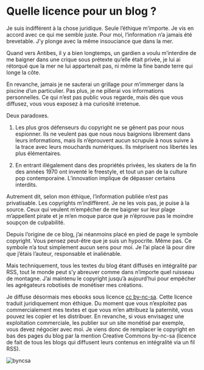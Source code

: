 # Quelle licence pour un blog ?

Je suis indifférent à la chose juridique. Seule l’éthique m’importe. Je vis en accord avec ce qui me semble juste. Pour moi, l’information n’a jamais été brevetable. J’y plonge avec la même insouciance que dans la mer.<span id="more-34316"></span>

Quand vers Antibes, il y a bien longtemps, un gardien a voulu m’interdire de me baigner dans une crique sous prétexte qu’elle était privée, je lui ai rétorqué que la mer ne lui appartenait pas, ni même la fine bande terre qui longe la côte.

En revanche, jamais je ne sauterai un grillage pour m’immerger dans la piscine d’un particulier. Pas plus, je ne pillerai vos informations personnelles. Ce qui n’est pas public vous regarde, mais dès que vous diffusez, vous vous exposez à ma curiosité irretenue.

Deux paradoxes.

1. Les plus gros défenseurs du copyright ne se gênent pas pour nous espionner. Ils ne veulent pas que nous nous baignions librement dans leurs informations, mais ils n’éprouvent aucun scrupule à nous suivre à la trace avec leurs mouchards numériques. Ils méprisent nos libertés les plus élémentaires.

2. En entrant illégalement dans des propriétés privées, les skaters de la fin des années 1970 ont inventé le freestyle, et tout un pan de la culture pop contemporaine. L’innovation implique de dépasser certains interdits.

Autrement dit, selon mon éthique, l’information publiée n’est pas privatisable. Les copyrights m’indiffèrent. Je ne les vois pas, je puise à la source. Ceux qui veulent m’empêcher de me baigner sur leur plage m’appellent pirate et je m’en moque parce que je n’éprouve pas le moindre soupçon de culpabilité.

Depuis l’origine de ce blog, j’ai néanmoins placé en pied de page le symbole copyright. Vous pensez peut-être que je suis un hypocrite. Même pas. Ce symbole n’a tout simplement aucun sens pour moi. Je l’ai placé là pour dire que j’étais l’auteur, responsable et inaliénable.

Mais techniquement, tous les textes du blog étant diffusés en intégralité par RSS, tout le monde peut s’y abreuver comme dans n’importe quel ruisseau de montagne. J’ai maintenu le copyright jusqu’à aujourd’hui pour empêcher les agrégateurs robotisés de monétiser mes créations.

Je diffuse désormais mes ebooks sous licence [cc by-nc-sa](http://creativecommons.org/licenses/by-nc-sa/4.0/deed.fr). Cette licence traduit juridiquement mon éthique. Du moment que vous n’exploitez pas commercialement mes textes et que vous m’en attribuez la paternité, vous pouvez les copier et les distribuer. En revanche, si vous envisagez une exploitation commerciale, les publier sur un site monétisé par exemple, vous devez négocier avec moi. Je viens donc de remplacer le copyright en bas des pages du blog par la mention Creative Commons by-nc-sa (licence de fait de tous les blogs qui diffusent leurs contenus en intégralité via un fil RSS).

![byncsa](https://tcrouzet.com/images_tc/2014/01/byncsa.jpeg)